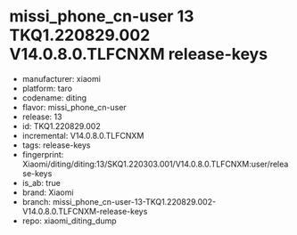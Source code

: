 # missi_phone_cn-user 13 TKQ1.220829.002 V14.0.8.0.TLFCNXM release-keys
- manufacturer: xiaomi
- platform: taro
- codename: diting
- flavor: missi_phone_cn-user
- release: 13
- id: TKQ1.220829.002
- incremental: V14.0.8.0.TLFCNXM
- tags: release-keys
- fingerprint: Xiaomi/diting/diting:13/SKQ1.220303.001/V14.0.8.0.TLFCNXM:user/release-keys
- is_ab: true
- brand: Xiaomi
- branch: missi_phone_cn-user-13-TKQ1.220829.002-V14.0.8.0.TLFCNXM-release-keys
- repo: xiaomi_diting_dump
